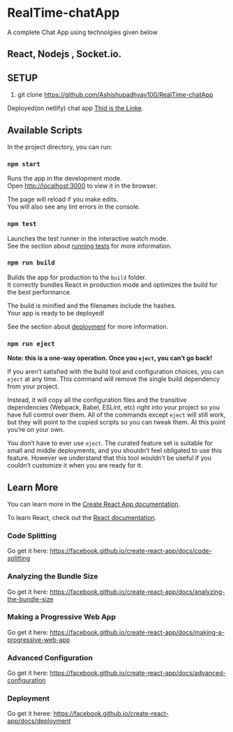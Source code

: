 # RealTime-chatApp
A complete Chat App using technolgies given below
## React,  Nodejs , Socket.io.

## SETUP

1. git clone https://github.com/Ashishupadhyay100/RealTime-chatApp

Deployed(on netlify) chat app  [Thid is the Linke](https://new-real-time-chat-app.netlify.app).


## Available Scripts

In the project directory, you can run:

### `npm start`

Runs the app in the development mode.<br>
Open [http://localhost:3000](http://localhost:3000) to view it in the browser.

The page will reload if you make edits.<br>
You will also see any lint errors in the console.

### `npm test`

Launches the test runner in the interactive watch mode.<br>
See the section about [running tests](https://facebook.github.io/create-react-app/docs/running-tests) for more information.

### `npm run build`

Builds the app for production to the `build` folder.<br>
It correctly bundles React in production mode and optimizes the build for the best performance.

The build is minified and the filenames include the hashes.<br>
Your app is ready to be deployed!

See the section about [deployment](https://facebook.github.io/create-react-app/docs/deployment) for more information.

### `npm run eject`

**Note: this is a one-way operation. Once you `eject`, you can’t go back!**

If you aren’t satisfied with the build tool and configuration choices, you can `eject` at any time. This command will remove the single build dependency from your project.

Instead, it will copy all the configuration files and the transitive dependencies (Webpack, Babel, ESLint, etc) right into your project so you have full control over them. All of the commands except `eject` will still work, but they will point to the copied scripts so you can tweak them. At this point you’re on your own.

You don’t have to ever use `eject`. The curated feature set is suitable for small and middle deployments, and you shouldn’t feel obligated to use this feature. However we understand that this tool wouldn’t be useful if you couldn’t customize it when you are ready for it.

## Learn More

You can learn more in the [Create React App documentation](https://facebook.github.io/create-react-app/docs/getting-started).

To learn React, check out the [React documentation](https://reactjs.org/).

### Code Splitting

Go get it here: https://facebook.github.io/create-react-app/docs/code-splitting

### Analyzing the Bundle Size

Go get it here: https://facebook.github.io/create-react-app/docs/analyzing-the-bundle-size

### Making a Progressive Web App

Go get it here: https://facebook.github.io/create-react-app/docs/making-a-progressive-web-app

### Advanced Configuration

Go get it here: https://facebook.github.io/create-react-app/docs/advanced-configuration

### Deployment

Go get it heree: https://facebook.github.io/create-react-app/docs/deployment
